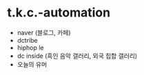 # t.k.c.-automation

- naver (블로그, 카페)
- dctribe
- hiphop le
- dc inside (흑인 음악 갤러리, 외국 힙합 갤러리)
- 오늘의 유머
